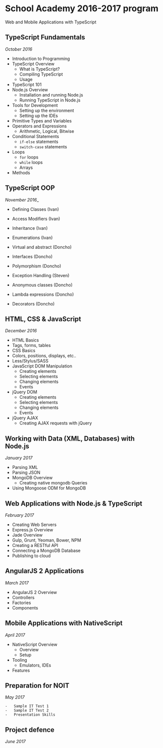 # School Academy 2016-2017 program
Web and Mobile Applications with TypeScript

## TypeScript Fundamentals
_October 2016_

-   Introduction to Programming
-   TypeScript Overview
    -   What is TypeScript?
    -   Compiling TypeScript
    -   Usage
-   TypeScript 101
-   Node.js Overview
    -   Installation and running Node.js
    -   Running TypeScript in Node.js
-   Tools for Development
    -   Setting up the environment
    -   Setting up the IDEs
-   Primitive Types and Variables
-   Operators and Expressions
    -   Arithmetic, Logical, Bitwise
-   Conditional Statements
    -   `if-else` statements
    -   `switch-case` statements
-   Loops
    -   `for` loops
    -   `while` loops
    -   Arrays
-   Methods

## TypeScript OOP
_November 2016__

-   Defining Classes (Ivan)
-   Access Modifiers (Ivan)
-   Inheritance (Ivan)
-   Enumerations (Ivan)

-   Virtual and abstract (Doncho)
-   Interfaces (Doncho)
-   Polymorphism (Doncho)
-   Exception Handling (Steven)

-   Anonymous classes (Doncho)
-   Lambda expressions (Doncho)
-   Decorators (Doncho)

## HTML, CSS & JavaScript
_December 2016_

-   HTML Basics
-   Tags, forms, tables
-   CSS Basics
-   Colors, positions, displays, etc..
-   Less/Stylus/SASS
-   JavaScript DOM Manipulation
    -   Creating elements
    -   Selecting elements
    -   Changing elements
    -   Events
-   jQuery DOM
    -   Creating elements
    -   Selecting elements
    -   Changing elements
    -   Events
-   jQuery AJAX
    -   Creating AJAX requests with jQuery

## Working with Data (XML, Databases) with Node.js
_January 2017_

-   Parsing XML
-   Parsing JSON
-   MongoDB Overview
    -   Creating native mongodb Queries
-   Using Mongoose ODM for MongoDB 

## Web Applications with Node.js & TypeScript
_February 2017_

-   Creating Web Servers
-   Express.js Overview
-   Jade Overview
-   Gulp, Grunt, Yeoman, Bower, NPM
-   Creating a RESTful API
-   Connecting a MongoDB Database
-   Publishing to cloud   

## AngularJS 2 Applications 
_March 2017_

-   AngularJS 2 Overview
-   Controllers
-   Factories
-   Components

##  Mobile Applications with NativeScript
_April 2017_

-   NativeScript Overview
    -   Overview
    -   Setup
-   Tooling
    -   Emulators, IDEs
-   Features    

## Preparation for NOIT
_May 2017_

    -   Sample IT Test 1
    -   Sample IT Test 2
    -   Presentation Skills

## Project defence
_June 2017_
